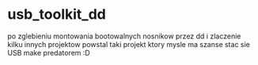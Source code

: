 # usb_toolkit_dd
po zglebieniu montowania  bootowalnych nosnikow przez dd i zlaczenie kilku innych projektow powstal taki projekt ktory mysle ma szanse stac sie USB make predatorem :D 
